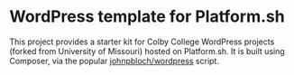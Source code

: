 # WordPress template for Platform.sh

This project provides a starter kit for Colby College WordPress projects (forked from University of Missouri) hosted on Platform.sh.  It is built using Composer, via the popular <a href="https://github.com/johnpbloch/wordpress">johnpbloch/wordpress</a> script.



